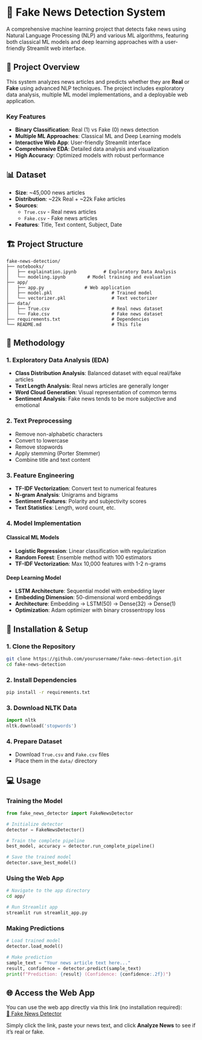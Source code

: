 # 📰 Fake News Detection System

A comprehensive machine learning project that detects fake news using Natural Language Processing (NLP) and various ML algorithms, featuring both classical ML models and deep learning approaches with a user-friendly Streamlit web interface.

## 🎯 Project Overview

This system analyzes news articles and predicts whether they are **Real** or **Fake** using advanced NLP techniques. The project includes exploratory data analysis, multiple ML model implementations, and a deployable web application.

### Key Features
- **Binary Classification**: Real (1) vs Fake (0) news detection
- **Multiple ML Approaches**: Classical ML and Deep Learning models
- **Interactive Web App**: User-friendly Streamlit interface
- **Comprehensive EDA**: Detailed data analysis and visualization
- **High Accuracy**: Optimized models with robust performance

## 📊 Dataset

- **Size**: ~45,000 news articles
- **Distribution**: ~22k Real + ~22k Fake articles
- **Sources**: 
  - `True.csv` - Real news articles
  - `Fake.csv` - Fake news articles
- **Features**: Title, Text content, Subject, Date

## 🏗️ Project Structure

```
fake-news-detection/
├── notebooks/
│   ├── explaination.ipynb          # Exploratory Data Analysis
│   └── modeling.ipynb        # Model training and evaluation
├── app/
│   ├── app.py               # Web application
│   ├── model.pkl                      # Trained model
│   └── vectorizer.pkl                 # Text vectorizer
├── data/
│   ├── True.csv                       # Real news dataset
│   └── Fake.csv                       # Fake news dataset
├── requirements.txt                   # Dependencies
└── README.md                          # This file
```

## 🔬 Methodology

### 1. Exploratory Data Analysis (EDA)
- **Class Distribution Analysis**: Balanced dataset with equal real/fake articles
- **Text Length Analysis**: Real news articles are generally longer
- **Word Cloud Generation**: Visual representation of common terms
- **Sentiment Analysis**: Fake news tends to be more subjective and emotional

### 2. Text Preprocessing
- Remove non-alphabetic characters
- Convert to lowercase
- Remove stopwords
- Apply stemming (Porter Stemmer)
- Combine title and text content

### 3. Feature Engineering
- **TF-IDF Vectorization**: Convert text to numerical features
- **N-gram Analysis**: Unigrams and bigrams
- **Sentiment Features**: Polarity and subjectivity scores
- **Text Statistics**: Length, word count, etc.

### 4. Model Implementation

#### Classical ML Models
- **Logistic Regression**: Linear classification with regularization
- **Random Forest**: Ensemble method with 100 estimators
- **TF-IDF Vectorization**: Max 10,000 features with 1-2 n-grams

#### Deep Learning Model
- **LSTM Architecture**: Sequential model with embedding layer
- **Embedding Dimension**: 50-dimensional word embeddings
- **Architecture**: Embedding → LSTM(50) → Dense(32) → Dense(1)
- **Optimization**: Adam optimizer with binary crossentropy loss

## 🚀 Installation & Setup

### 1. Clone the Repository
```bash
git clone https://github.com/yourusername/fake-news-detection.git
cd fake-news-detection
```

### 2. Install Dependencies
```bash
pip install -r requirements.txt
```

### 3. Download NLTK Data
```python
import nltk
nltk.download('stopwords')
```

### 4. Prepare Dataset
- Download `True.csv` and `Fake.csv` files
- Place them in the `data/` directory

## 💻 Usage

### Training the Model
```python
from fake_news_detector import FakeNewsDetector

# Initialize detector
detector = FakeNewsDetector()

# Train the complete pipeline
best_model, accuracy = detector.run_complete_pipeline()

# Save the trained model
detector.save_best_model()
```

### Using the Web App
```bash
# Navigate to the app directory
cd app/

# Run Streamlit app
streamlit run streamlit_app.py
```

### Making Predictions
```python
# Load trained model
detector.load_model()

# Make prediction
sample_text = "Your news article text here..."
result, confidence = detector.predict(sample_text)
print(f"Prediction: {result} (Confidence: {confidence:.2f})")
```

## 🌐 Access the Web App

You can use the web app directly via this link (no installation required):  
[📰 Fake News Detector](https://fake-news-sentiment-detector-using-nlp-with-app-appmaim-zgjrkq.streamlit.app/)

Simply click the link, paste your news text, and click **Analyze News** to see if it’s real or fake.
